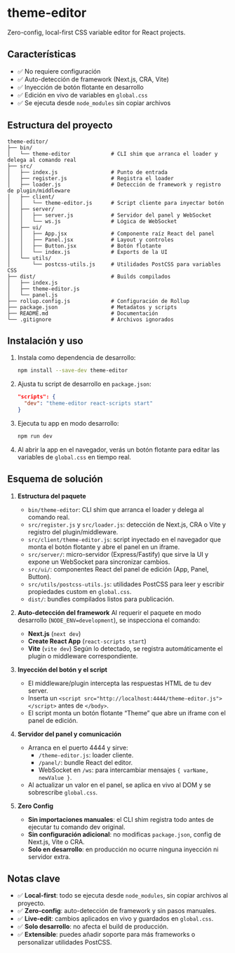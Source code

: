 # theme-editor

Zero-config, local-first CSS variable editor for React projects.

## Características

- ✅ No requiere configuración
- ✅ Auto-detección de framework (Next.js, CRA, Vite)
- ✅ Inyección de botón flotante en desarrollo
- ✅ Edición en vivo de variables en `global.css`
- ✅ Se ejecuta desde `node_modules` sin copiar archivos

## Estructura del proyecto

```plaintext
theme-editor/
├── bin/
│   └── theme-editor             # CLI shim que arranca el loader y delega al comando real
├── src/
│   ├── index.js                 # Punto de entrada
│   ├── register.js              # Registra el loader
│   ├── loader.js                # Detección de framework y registro de plugin/middleware
│   ├── client/
│   │   └── theme-editor.js      # Script cliente para inyectar botón
│   ├── server/
│   │   ├── server.js            # Servidor del panel y WebSocket
│   │   └── ws.js                # Lógica de WebSocket
│   ├── ui/
│   │   ├── App.jsx              # Componente raíz React del panel
│   │   ├── Panel.jsx            # Layout y controles
│   │   ├── Button.jsx           # Botón flotante
│   │   └── index.js             # Exports de la UI
│   └── utils/
│       └── postcss-utils.js     # Utilidades PostCSS para variables CSS
├── dist/                        # Builds compilados
│   ├── index.js
│   ├── theme-editor.js
│   └── panel.js
├── rollup.config.js             # Configuración de Rollup
├── package.json                 # Metadatos y scripts
├── README.md                    # Documentación
└── .gitignore                   # Archivos ignorados
```

## Instalación y uso

1. Instala como dependencia de desarrollo:

   ```bash
   npm install --save-dev theme-editor
   ```

2. Ajusta tu script de desarrollo en `package.json`:

   ```json
   "scripts": {
     "dev": "theme-editor react-scripts start"
   }
   ```

3. Ejecuta tu app en modo desarrollo:

   ```bash
   npm run dev
   ```

4. Al abrir la app en el navegador, verás un botón flotante para editar las variables de `global.css` en tiempo real.

## Esquema de solución

1. **Estructura del paquete**
   - `bin/theme-editor`: CLI shim que arranca el loader y delega al comando real.
   - `src/register.js` y `src/loader.js`: detección de Next.js, CRA o Vite y registro del plugin/middleware.
   - `src/client/theme-editor.js`: script inyectado en el navegador que monta el botón flotante y abre el panel en un iframe.
   - `src/server/`: micro-servidor (Express/Fastify) que sirve la UI y expone un WebSocket para sincronizar cambios.
   - `src/ui/`: componentes React del panel de edición (App, Panel, Button).
   - `src/utils/postcss-utils.js`: utilidades PostCSS para leer y escribir propiedades custom en `global.css`.
   - `dist/`: bundles compilados listos para publicación.

2. **Auto-detección del framework**
   Al requerir el paquete en modo desarrollo (`NODE_ENV=development`), se inspecciona el comando:
   - **Next.js** (`next dev`)
   - **Create React App** (`react-scripts start`)
   - **Vite** (`vite dev`)
   Según lo detectado, se registra automáticamente el plugin o middleware correspondiente.

3. **Inyección del botón y el script**
   - El middleware/plugin intercepta las respuestas HTML de tu dev server.
   - Inserta un `<script src="http://localhost:4444/theme-editor.js"></script>` antes de `</body>`.
   - El script monta un botón flotante “Theme” que abre un iframe con el panel de edición.

4. **Servidor del panel y comunicación**
   - Arranca en el puerto 4444 y sirve:
     - `/theme-editor.js`: loader cliente.
     - `/panel/`: bundle React del editor.
     - WebSocket en `/ws`: para intercambiar mensajes `{ varName, newValue }`.
   - Al actualizar un valor en el panel, se aplica en vivo al DOM y se sobrescribe `global.css`.

5. **Zero Config**
   - **Sin importaciones manuales**: el CLI shim registra todo antes de ejecutar tu comando dev original.
   - **Sin configuración adicional**: no modificas `package.json`, config de Next.js, Vite o CRA.
   - **Solo en desarrollo**: en producción no ocurre ninguna inyección ni servidor extra.

## Notas clave

- ✅ **Local-first**: todo se ejecuta desde `node_modules`, sin copiar archivos al proyecto.
- ✅ **Zero-config**: auto-detección de framework y sin pasos manuales.
- ✅ **Live-edit**: cambios aplicados en vivo y guardados en `global.css`.
- ✅ **Solo desarrollo**: no afecta el build de producción.
- ✅ **Extensible**: puedes añadir soporte para más frameworks o personalizar utilidades PostCSS.
